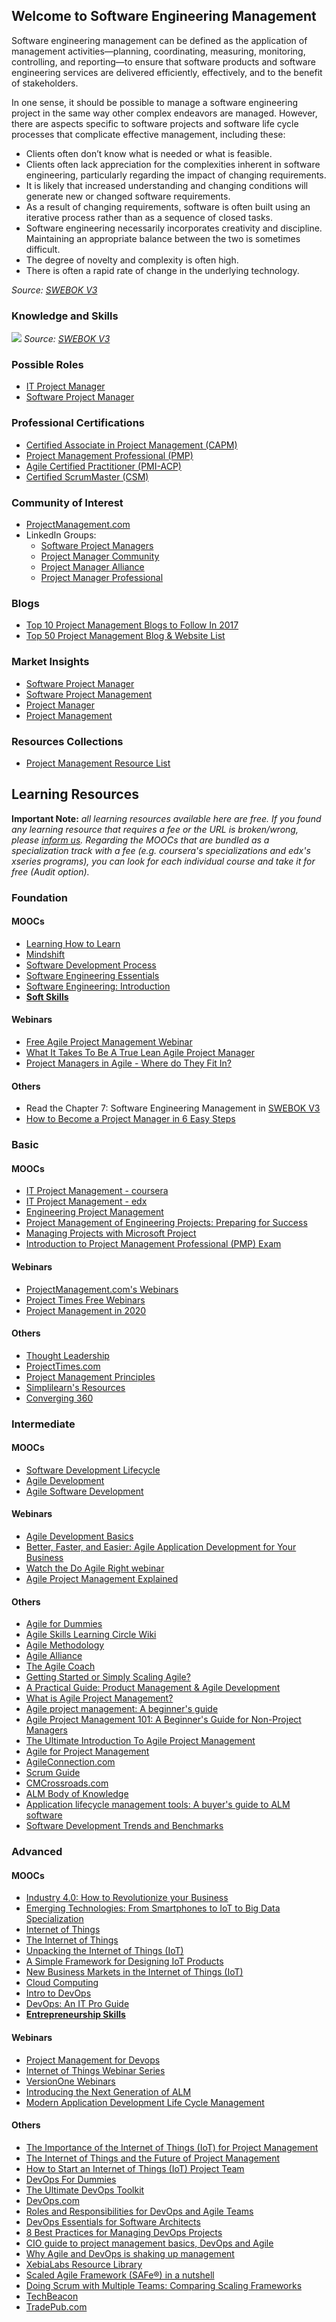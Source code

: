 ## Welcome to Software Engineering Management

Software engineering management can be defined as the application of management activities—planning, coordinating, measuring, monitoring, controlling, and reporting—to ensure that software products and software engineering services are delivered efficiently, effectively, and to the benefit of stakeholders.

In one sense, it should be possible to manage a software engineering project in the same way other complex endeavors are managed. However, there are aspects specific to software projects and software life cycle processes that complicate effective management, including these:
- Clients often don’t know what is needed or what is feasible.
- Clients often lack appreciation for the complexities inherent in software engineering, particularly regarding the impact of changing requirements.
- It is likely that increased understanding and changing conditions will generate new or changed software requirements.
- As a result of changing requirements, software is often built using an iterative process rather than as a sequence of closed tasks.
- Software engineering necessarily incorporates creativity and discipline. Maintaining an appropriate balance between the two is sometimes difficult.
- The degree of novelty and complexity is often high.
- There is often a rapid rate of change in the underlying technology.

*Source: [SWEBOK V3](https://www.computer.org/web/swebok/v3)*

### Knowledge and Skills

![](swem.png)
*Source: [SWEBOK V3](https://www.computer.org/web/swebok/v3)*

### Possible Roles

- [IT Project Manager](https://www.itcareerfinder.com/it-careers/it-project-manager-career-path.html)
- [Software Project Manager](https://www.itcareerfinder.com/it-careers/it-project-manager-career-path.html)

### Professional Certifications

- [Certified Associate in Project Management (CAPM)](http://www.pmi.org/certification/certified-associate-project-management-capm.aspx)
- [Project Management Professional (PMP)](http://www.pmi.org/Certification/Project-Management-Professional-PMP.aspx)
- [Agile Certified Practitioner (PMI-ACP)](https://www.pmi.org/certification/agile-management-acp.aspx)
- [Certified ScrumMaster (CSM)](https://www.scrumalliance.org/certifications/practitioners/certified-scrummaster-csm)

### Community of Interest

- [ProjectManagement.com](https://www.projectmanagement.com/)
- LinkedIn Groups:
  - [Software Project Managers](https://www.linkedin.com/groups/10325814)
  - [Project Manager Community](https://www.linkedin.com/groups/35313/profile)
  - [Project Manager Alliance](https://www.linkedin.com/groups/29417/profile)
  - [Project Manager Professional](https://www.linkedin.com/groups/37767/profile)

### Blogs

- [Top 10 Project Management Blogs to Follow In 2017](https://blog.taskque.com/top-10-project-management-blogs/)
- [Top 50 Project Management Blog & Website List](http://blog.feedspot.com/project_management_blog/)

### Market Insights

- [Software Project Manager](https://www.linkedin.com/title/software-project-manager)
- [Software Project Management](https://www.linkedin.com/topic/software-project-management)
- [Project Manager](https://www.linkedin.com/title/project-manager)
- [Project Management](https://www.linkedin.com/topic/project-management)

### Resources Collections

- [Project Management Resource List](https://www.alctraining.com.au/project-management-resource-list/)

## Learning Resources

**Important Note:** *all learning resources available here are free. If you found any learning resource that requires a fee or the URL is broken/wrong, please [inform us](https://github.com/ayshahrah/seg/issues). Regarding the MOOCs that are bundled as a specialization track with a fee (e.g. coursera's specializations and edx's xseries programs), you can look for each individual course and take it for free (Audit option).*

### Foundation

#### MOOCs

- [Learning How to Learn](https://www.coursera.org/learn/learning-how-to-learn)
- [Mindshift](https://www.coursera.org/learn/mindshift)
- [Software Development Process](https://www.udacity.com/course/software-development-process--ud805)
- [Software Engineering Essentials](https://www.edx.org/course/software-engineering-essentials-tumx-seecx-0)
- [Software Engineering: Introduction](https://www.edx.org/course/software-engineering-introduction-ubcx-softeng1x)
- **[Soft Skills](ss.md)**

#### Webinars

- [Free Agile Project Management Webinar](https://www.youtube.com/watch?v=iK2OpO9CqCQ)
- [What It Takes To Be A True Lean Agile Project Manager](https://vimeo.com/237694748)
- [Project Managers in Agile - Where do They Fit In?](https://www.globalknowledge.com/ca-en/resources/resource-library/recorded-webinar/project-managers-in-agile-where-do-they-fit-in/)

#### Others

- Read the Chapter 7: Software Engineering Management in [SWEBOK V3](https://www.computer.org/web/swebok/v3)
- [How to Become a Project Manager in 6 Easy Steps](https://blog.capterra.com/how-to-become-a-project-manager/)

### Basic

#### MOOCs

- [IT Project Management - coursera](https://www.coursera.org/learn/it-project-management?)
- [IT Project Management - edx](https://www.edx.org/xseries/it-project-management)
- [Engineering Project Management](https://www.coursera.org/specializations/engineering-project-management)
- [Project Management of Engineering Projects: Preparing for Success](https://www.edx.org/course/project-management-engineering-projects-delftx-mep101x)
- [Managing Projects with Microsoft Project](https://www.edx.org/course/managing-projects-microsoft-project-microsoft-cld213x-0)
- [Introduction to Project Management Professional (PMP) Exam](https://www.udemy.com/project-management-professional-pmp-intro/)

#### Webinars

- [ProjectManagement.com's Webinars](https://www.projectmanagement.com/webinars/)
- [Project Times Free Webinars](https://www.projecttimes.com/project-management-training/training-home.html)
- [Project Management in 2020](https://www.gartner.com/webinar/2942822)

#### Others

- [Thought Leadership](https://www.pmi.org/learning/thought-leadership)
- [ProjectTimes.com](https://www.projecttimes.com/)
- [Project Management Principles](http://www.free-management-ebooks.com/dldebk/dlpm-principles.htm)
- [Simplilearn's Resources](https://www.simplilearn.com/resources/project-management)
- [Converging 360](https://rmcls.com/360/)

### Intermediate

#### MOOCs

- [Software Development Lifecycle](https://www.coursera.org/specializations/software-development-lifecycle)
- [Agile Development](https://www.coursera.org/specializations/agile-development)
- [Agile Software Development](https://www.edx.org/course/agile-software-development-ethx-asd-1x)

#### Webinars

- [Agile Development Basics](http://info.versionone.com/Agile-Development-Basics-Webinar.html)
- [Better, Faster, and Easier: Agile Application Development for Your Business](http://www.appian.com/resources/better-faster-and-easier-agile-application-development-for-your-business/)
- [Watch the Do Agile Right webinar](http://blogs.atlassian.com/2014/02/watch-agile-right-webinar-lessons-learned-atlassian-software-engineer/)
- [Agile Project Management Explained](https://www.youtube.com/watch?v=4jVWSu7doeo)

#### Others

- [Agile for Dummies](https://www-01.ibm.com/marketing/iwm/dre/signup?source=mrs-form-334&S_PKG=ov3282)
- [Agile Skills Learning Circle Wiki](https://www.ibm.com/developerworks/community/wikis/home/wiki/W61b873bae705_4dcd_aa9b_fe8380d4d7fb?lang=en)
- [Agile Methodology](https://www.cigital.com/knowledge-database/agile-methodology/)
- [Agile Alliance](https://www.agilealliance.org/)
- [The Agile Coach](https://www.atlassian.com/agile)
- [Getting Started or Simply Scaling Agile?](https://www.versionone.com/resources/)
- [A Practical Guide: Product Management & Agile Development](http://web.accompa.com/white-paper-product-management-agile-development/)
- [What is Agile Project Management?](http://www.mpug.com/articles/what-is-agile-project-management/)
- [Agile project management: A beginner's guide](http://www.cio.com/article/3156998/agile-development/agile-project-management-a-beginners-guide.html)
- [Agile Project Management 101: A Beginner's Guide for Non-Project Managers](https://www.smartsheet.com/agile-project-management-101-beginners-guide-non-project-managers-ebook)
- [The Ultimate Introduction To Agile Project Management](https://www.toptal.com/agile/ultimate-introduction-to-agile-project-management)
- [Agile for Project Management](https://www.quickscrum.com/ebook/Agile-For-Project-Management)
- [AgileConnection.com](https://www.agileconnection.com/)
- [Scrum Guide](http://www.scrumguides.org/)
- [CMCrossroads.com](https://www.cmcrossroads.com/)
- [ALM Body of Knowledge](http://www.almbok.com/start)
- [Application lifecycle management tools: A buyer's guide to ALM software](http://searchsoftwarequality.techtarget.com/buyersguide/Application-lifecycle-management-tools-A-buyers-guide-to-ALM-software)
- [Software Development Trends and Benchmarks](https://www.atlassian.com/whitepapers/software-trends-2016?_ga=1.30949695.1485245186.1483265671)

### Advanced

#### MOOCs

- [Industry 4.0: How to Revolutionize your Business](https://www.edx.org/course/industry-4-0-how-revolutionize-business-hkpolyux-i4-0x)
- [Emerging Technologies: From Smartphones to IoT to Big Data Specialization](https://www.coursera.org/specializations/emerging-technologies)
- [Internet of Things](https://www.coursera.org/specializations/internet-of-things)
- [The Internet of Things](https://www.futurelearn.com/courses/internet-of-things)
- [Unpacking the Internet of Things (IoT)](https://www.udemy.com/unpacking-the-internet-of-things/)
- [A Simple Framework for Designing IoT Products](https://www.udemy.com/a-simple-framework-for-designing-iot-products/)
- [New Business Markets in the Internet of Things (IoT)](https://www.udemy.com/new-business-markets-in-iot/)
- [Cloud Computing](https://www.coursera.org/specializations/cloud-computing)
- [Intro to DevOps](https://www.udacity.com/course/intro-to-devops--ud611)
- [DevOps: An IT Pro Guide](https://mva.microsoft.com/en-us/training-courses/devops-an-it-pro-guide-8286)
- **[Entrepreneurship Skills](es.md)**

#### Webinars

- [Project Management for Devops](https://www.youtube.com/watch?v=Fsfj3pKW0gQ&feature=youtu.be)
- [Internet of Things Webinar Series](https://www.mongodb.com/lp/webinar-series/internet-of-things)
- [VersionOne Webinars](https://www.versionone.com/resources/webinars/)
- [Introducing the Next Generation of ALM](https://www.brighttalk.com/webcast/8653/197515)
- [Modern Application Development Life Cycle Management](https://www.gartner.com/webinar/2998618)

#### Others

- [The Importance of the Internet of Things (IoT) for Project Management](http://searchcio.techtarget.com/essentialguide/A-CIO-guide-to-project-management-basics)
- [The Internet of Things and the Future of Project Management](https://www.projectmanagement.com/blog-post/13534/The-Internet-of-Things-and-the-Future-of-Project-Management-)
- [How to Start an Internet of Things (IoT) Project Team](https://www.liquidplanner.com/blog/how-to-start-an-internet-of-things-iot-project-team/)
- [DevOps For Dummies](http://www.oreilly.com/data/free/)
- [The Ultimate DevOps Toolkit](https://www.appdynamics.com/lp/devops-toolkit/)
- [DevOps.com](https://devops.com/)
- [Roles and Responsibilities for DevOps and Agile Teams](https://medium.com/@cote/roles-and-responsibilities-for-devops-and-agile-teams-fdacbffb4cb4#.9de94n71e)
- [DevOps Essentials for Software Architects](http://resources.sei.cmu.edu/library/asset-view.cfm?assetid=436383)
- [8 Best Practices for Managing DevOps Projects](https://www.liquidplanner.com/blog/8-best-practices-for-managing-devops-projects/)
- [CIO guide to project management basics, DevOps and Agile](http://searchcio.techtarget.com/essentialguide/A-CIO-guide-to-project-management-basics)
- [Why Agile and DevOps is shaking up management](http://www.cio.com.au/article/599283/why-agile-devops-shaking-up-management/)
- [XebiaLabs Resource Library](https://xebialabs.com/resources/)
- [Scaled Agile Framework (SAFe®) in a nutshell](https://intland.com/blog/agile/safe/scaled-agile-framework-safe-in-a-nutshell/)
- [Doing Scrum with Multiple Teams: Comparing Scaling Frameworks](https://www.infoq.com/articles/scrum-multiple-teams-frameworks)
- [TechBeacon](https://techbeacon.com/)
- [TradePub.com](https://sf.tradepub.com/)
